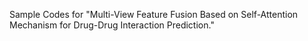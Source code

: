 Sample Codes for "Multi-View Feature Fusion Based on Self-Attention Mechanism for Drug-Drug Interaction Prediction."
